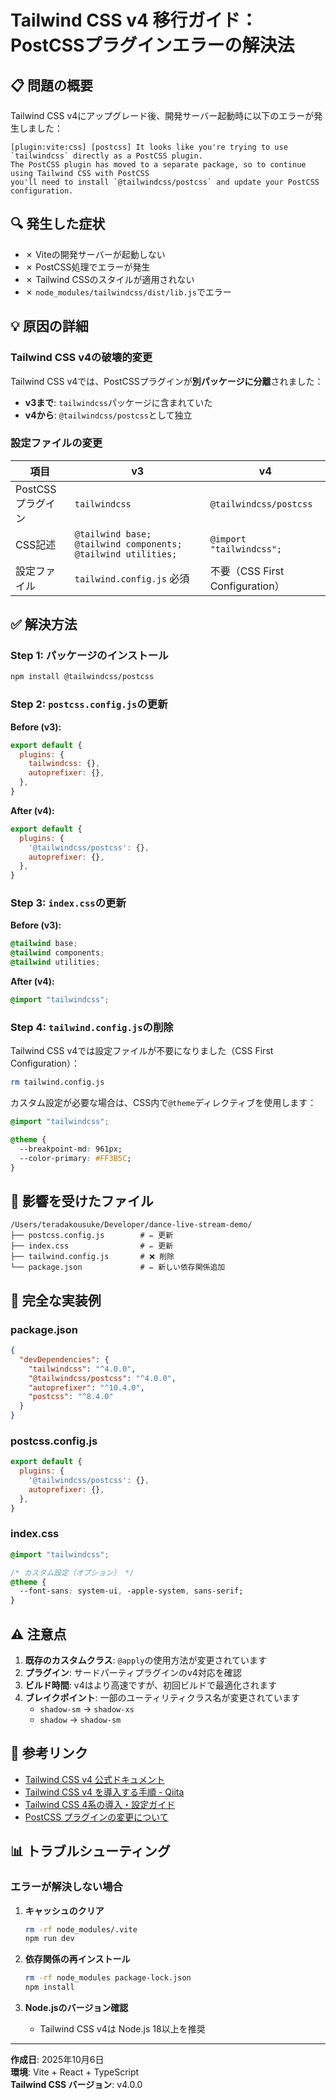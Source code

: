 # Tailwind CSS v4 移行ガイド：PostCSSプラグインエラーの解決法

## 📋 問題の概要

Tailwind CSS v4にアップグレード後、開発サーバー起動時に以下のエラーが発生しました：

```
[plugin:vite:css] [postcss] It looks like you're trying to use `tailwindcss` directly as a PostCSS plugin. 
The PostCSS plugin has moved to a separate package, so to continue using Tailwind CSS with PostCSS 
you'll need to install `@tailwindcss/postcss` and update your PostCSS configuration.
```

## 🔍 発生した症状

- ✗ Viteの開発サーバーが起動しない
- ✗ PostCSS処理でエラーが発生
- ✗ Tailwind CSSのスタイルが適用されない
- ✗ `node_modules/tailwindcss/dist/lib.js`でエラー

## 💡 原因の詳細

### Tailwind CSS v4の破壊的変更

Tailwind CSS v4では、PostCSSプラグインが**別パッケージに分離**されました：

- **v3まで**: `tailwindcss`パッケージに含まれていた
- **v4から**: `@tailwindcss/postcss`として独立

### 設定ファイルの変更

| 項目 | v3 | v4 |
|------|----|----|
| PostCSSプラグイン | `tailwindcss` | `@tailwindcss/postcss` |
| CSS記述 | `@tailwind base; @tailwind components; @tailwind utilities;` | `@import "tailwindcss";` |
| 設定ファイル | `tailwind.config.js` 必須 | 不要（CSS First Configuration） |

## ✅ 解決方法

### Step 1: パッケージのインストール

```bash
npm install @tailwindcss/postcss
```

### Step 2: `postcss.config.js`の更新

**Before (v3):**
```javascript
export default {
  plugins: {
    tailwindcss: {},
    autoprefixer: {},
  },
}
```

**After (v4):**
```javascript
export default {
  plugins: {
    '@tailwindcss/postcss': {},
    autoprefixer: {},
  },
}
```

### Step 3: `index.css`の更新

**Before (v3):**
```css
@tailwind base;
@tailwind components;
@tailwind utilities;
```

**After (v4):**
```css
@import "tailwindcss";
```

### Step 4: `tailwind.config.js`の削除

Tailwind CSS v4では設定ファイルが不要になりました（CSS First Configuration）：

```bash
rm tailwind.config.js
```

カスタム設定が必要な場合は、CSS内で`@theme`ディレクティブを使用します：

```css
@import "tailwindcss";

@theme {
  --breakpoint-md: 961px;
  --color-primary: #FF3B5C;
}
```

## 📂 影響を受けたファイル

```
/Users/teradakousuke/Developer/dance-live-stream-demo/
├── postcss.config.js        # ✏️ 更新
├── index.css                # ✏️ 更新
├── tailwind.config.js       # ❌ 削除
└── package.json             # ✏️ 新しい依存関係追加
```

## 🎯 完全な実装例

### package.json

```json
{
  "devDependencies": {
    "tailwindcss": "^4.0.0",
    "@tailwindcss/postcss": "^4.0.0",
    "autoprefixer": "^10.4.0",
    "postcss": "^8.4.0"
  }
}
```

### postcss.config.js

```javascript
export default {
  plugins: {
    '@tailwindcss/postcss': {},
    autoprefixer: {},
  },
}
```

### index.css

```css
@import "tailwindcss";

/* カスタム設定（オプション） */
@theme {
  --font-sans: system-ui, -apple-system, sans-serif;
}
```

## ⚠️ 注意点

1. **既存のカスタムクラス**: `@apply`の使用方法が変更されています
2. **プラグイン**: サードパーティプラグインのv4対応を確認
3. **ビルド時間**: v4はより高速ですが、初回ビルドで最適化されます
4. **ブレイクポイント**: 一部のユーティリティクラス名が変更されています
   - `shadow-sm` → `shadow-xs`
   - `shadow` → `shadow-sm`

## 🔗 参考リンク

- [Tailwind CSS v4 公式ドキュメント](https://tailwindcss.com/docs)
- [Tailwind CSS v4 を導入する手順 - Qiita](https://qiita.com/mamoru2002/items/73c789f96c7cfb0dff75)
- [Tailwind CSS 4系の導入・設定ガイド](https://itokoba.com/archives/13018)
- [PostCSS プラグインの変更について](https://tailwindcss.com/docs/upgrade-guide)

## 📊 トラブルシューティング

### エラーが解決しない場合

1. **キャッシュのクリア**
   ```bash
   rm -rf node_modules/.vite
   npm run dev
   ```

2. **依存関係の再インストール**
   ```bash
   rm -rf node_modules package-lock.json
   npm install
   ```

3. **Node.jsのバージョン確認**
   - Tailwind CSS v4は Node.js 18以上を推奨

---

**作成日**: 2025年10月6日  
**環境**: Vite + React + TypeScript  
**Tailwind CSS バージョン**: v4.0.0

